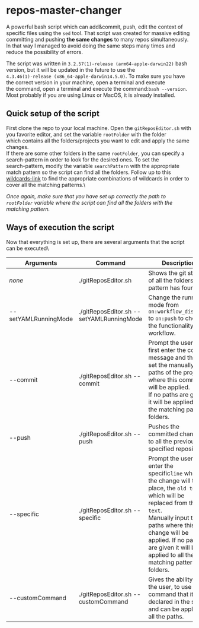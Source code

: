 # repos-master-changer
A powerful bash script which can add&commit, push, edit the context of specific files using the `sed` tool. That script was created for massive editing\
committing and pushing **the same changes** to many repos simultaneously.\
In that way I managed to avoid doing the same steps many times and reduce the possibility of errors.

The script was written in `3.2.57(1)-release (arm64-apple-darwin22)` bash version, but it will be updated in the future to use the\
`4.3.46(1)-release (x86_64-apple-darwin14.5.0)`. To make sure you have the correct version in your machine, open a terminal and execute\
the command, open a terminal and execute the command:`bash --version`. Most probably if you are using Linux or MacOS, it is already installed.

## Quick setup of the script
First clone the repo to your local machine. Open the `gitReposEditor.sh` with you favorite editor, and set the variable `rootFolder` with the folder\
which contains all the folders/projects you want to edit and apply the same changes.\
If there are some other folders in the same `rootFolder`, you can specify a search-pattern in order to look for the desired ones. To set the\
search-pattern, modify the variable `searchPattern` with the appropriate match pattern so the script can find all the folders. Follow up to this 
[wildcards-link](https://tldp.org/LDP/GNU-Linux-Tools-Summary/html/x11655.htm) to find the appropriate combinations of wildcards in order to cover all the matching patterns.\

*Once again, make sure that you have set up correctly the path to `rootFolder` variable where the script can find all the folders with the matching pattern.*


## Ways of execution the script
Now that everything is set up, there are several arguments that the script can be executed\

| **Arguments**        | **Command**                              | Description                                                                                                                                                                                                                                                                            |
|----------------------|------------------------------------------|----------------------------------------------------------------------------------------------------------------------------------------------------------------------------------------------------------------------------------------------------------------------------------------|
| *none*               | ./gitReposEditor.sh                      | Shows the git status of all the folders the pattern has found                                                                                                                                                                                                                          |
| --setYAMLRunningMode | ./gitReposEditor.sh --setYAMLRunningMode | Change the running mode from `on:workflow_dispatch` to `on:push` to check the functionality of workflow.                                                                                                                                                                               |
| --commit             | ./gitReposEditor.sh --commit             | Prompt the user to first enter the commit message and then set the manually the paths of the projects where this command will be applied.<br> If no paths are given it will be applied to all the matching pattern folders.                                                            |
| --push               | ./gitReposEditor.sh --push               | Pushes the committed changes to all the previous specified repositories                                                                                                                                                                                                                |
| --specific           | ./gitReposEditor.sh --specific           | Prompt the user to enter the specific`line` where the change will take place, the `old text` which will be replaced from the `new text`.<br> Manually input the paths where this change will be applied. If no paths are given it will be applied to all the matching pattern folders. |
| --customCommand      | ./gitReposEditor.sh --customCommand      | Gives the ability to the user, to use a command that it not declared in the script, and can be applied to all the paths.                                                                                                                                                               |